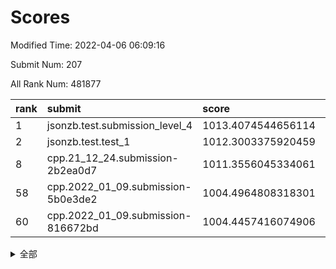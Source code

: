 # Scores

Modified Time: 2022-04-06 06:09:16

Submit Num: 207

All Rank Num: 481877

| rank |               submit               |       score        |       sigma        | pk_num |
| :--- | :--------------------------------- | :----------------- | :----------------- | :----- |
| 1    | jsonzb.test.submission_level_4     | 1013.4074544656114 | 0.8119758223053306 | 9308   |
| 2    | jsonzb.test.test_1                 | 1012.3003375920459 | 0.8024597331595774 | 9313   |
| 8    | cpp.21_12_24.submission-2b2ea0d7   | 1011.3556045334061 | 0.7823965337236719 | 9309   |
| 58   | cpp.2022_01_09.submission-5b0e3de2 | 1004.4964808318301 | 0.718586018423199  | 9310   |
| 60   | cpp.2022_01_09.submission-816672bd | 1004.4457416074906 | 0.7133959845773385 | 9307   |


<details>
<summary>全部</summary>

| rank |                 submit                 |       score        |       sigma        | pk_num |
| :--- | :------------------------------------- | :----------------- | :----------------- | :----- |
| 1    | jsonzb.test.submission_level_4         | 1013.4074544656114 | 0.8119758223053306 | 9308   |
| 2    | jsonzb.test.test_1                     | 1012.3003375920459 | 0.8024597331595774 | 9313   |
| 3    | gobigger.level_3.submission_level_3_41 | 1011.7289391932552 | 0.7934060453147359 | 9313   |
| 4    | gobigger.level_3.submission_level_3_45 | 1011.6726681600503 | 0.7957087117897544 | 9310   |
| 5    | gobigger.level_3.submission_level_3_18 | 1011.4742337828002 | 0.7800620694531627 | 9316   |
| 6    | gobigger.level_3.submission_level_3_14 | 1011.3992464782032 | 0.7887674377366913 | 9313   |
| 7    | gobigger.level_3.submission_level_3_20 | 1011.3877394079573 | 0.791412624165056  | 9313   |
| 8    | cpp.21_12_24.submission-2b2ea0d7       | 1011.3556045334061 | 0.7823965337236719 | 9309   |
| 9    | gobigger.level_3.submission_level_3_35 | 1011.155567945166  | 0.7941582623078434 | 9308   |
| 10   | gobigger.level_3.submission_level_3_22 | 1011.0431977733268 | 0.7788198469407503 | 9310   |
| 11   | gobigger.level_3.submission_level_3_47 | 1010.8517094756999 | 0.7585518836179764 | 9313   |
| 12   | gobigger.level_3.submission_level_3_36 | 1010.7970215179388 | 0.7750134505941572 | 9315   |
| 13   | gobigger.level_3.submission_level_3_17 | 1010.7103815328579 | 0.7574196713229796 | 9314   |
| 14   | gobigger.level_3.submission_level_3_37 | 1010.6795903133403 | 0.7655579693809359 | 9311   |
| 15   | gobigger.level_3.submission_level_3_49 | 1010.6766132694936 | 0.7728753244907667 | 9305   |
| 16   | gobigger.level_3.submission_level_3_48 | 1010.571652905195  | 0.7629768324300579 | 9318   |
| 17   | gobigger.level_3.submission_level_3_21 | 1010.5634360439506 | 0.768635027566065  | 9311   |
| 18   | gobigger.level_3.submission_level_3_1  | 1010.5163910568987 | 0.7475759603833442 | 9313   |
| 19   | gobigger.level_3.submission_level_3_42 | 1010.4252241353478 | 0.7605631266339675 | 9309   |
| 20   | gobigger.level_3.submission_level_3_16 | 1010.3668399595149 | 0.763807388449106  | 9307   |
| 21   | gobigger.level_3.submission_level_3_39 | 1010.3220994818828 | 0.7701237919423705 | 9310   |
| 22   | gobigger.level_3.submission_level_3_5  | 1010.2906661436524 | 0.7540011053942752 | 9311   |
| 23   | gobigger.level_3.submission_level_3_44 | 1010.2325717370533 | 0.7609751469600373 | 9308   |
| 24   | gobigger.level_3.submission_level_3_12 | 1010.1984574040715 | 0.7554549909818861 | 9312   |
| 25   | gobigger.level_3.submission_level_3_2  | 1010.157892728776  | 0.7845470148788917 | 9310   |
| 26   | gobigger.level_3.submission_level_3_43 | 1010.0971720502233 | 0.7386239407139139 | 9311   |
| 27   | gobigger.level_3.submission_level_3_34 | 1010.0824763139707 | 0.7584639553066926 | 9311   |
| 28   | gobigger.level_3.submission_level_3_13 | 1010.0101845792075 | 0.7567770307101088 | 9312   |
| 29   | gobigger.level_3.submission_level_3_25 | 1009.9341499847214 | 0.7514861734602513 | 9315   |
| 30   | gobigger.level_3.submission_level_3_4  | 1009.9068694779598 | 0.7681811759878636 | 9311   |
| 31   | gobigger.level_3.submission_level_3_23 | 1009.8751350582594 | 0.7513164824975492 | 9310   |
| 32   | gobigger.level_3.submission_level_3_31 | 1009.7518785867492 | 0.7615739993625072 | 9311   |
| 33   | gobigger.level_3.submission_level_3_24 | 1009.7347405047853 | 0.7541236069906861 | 9313   |
| 34   | gobigger.level_3.submission_level_3_28 | 1009.6798731036391 | 0.7493837377076942 | 9316   |
| 35   | gobigger.level_3.submission_level_3_10 | 1009.6141495379646 | 0.7437635195321227 | 9311   |
| 36   | gobigger.level_3.submission_level_3_40 | 1009.5211946906466 | 0.7477747612231481 | 9310   |
| 37   | gobigger.level_3.submission_level_3_30 | 1009.5206829734079 | 0.7581769599768922 | 9310   |
| 38   | gobigger.level_3.submission_level_3_32 | 1009.4895787968801 | 0.7736524743172746 | 9313   |
| 39   | gobigger.level_3.submission_level_3_27 | 1009.4855282809822 | 0.7549281498030067 | 9313   |
| 40   | gobigger.level_3.submission_level_3_11 | 1009.4574902835805 | 0.7371369631910165 | 9312   |
| 41   | gobigger.level_3.submission_level_3_29 | 1009.405651979536  | 0.7624526436581701 | 9311   |
| 42   | gobigger.level_3.submission_level_3_19 | 1009.389229323881  | 0.7562137047191896 | 9312   |
| 43   | gobigger.level_3.submission_level_3_46 | 1009.387578812145  | 0.7412652583807681 | 9314   |
| 44   | gobigger.level_3.submission_level_3_3  | 1009.3734583898666 | 0.7548647827659976 | 9307   |
| 45   | gobigger.level_3.submission_level_3_9  | 1009.2049439915098 | 0.743150234733261  | 9316   |
| 46   | gobigger.level_3.submission_level_3_38 | 1008.978911948925  | 0.755022799789769  | 9308   |
| 47   | gobigger.level_3.submission_level_3_26 | 1008.7528168461922 | 0.7622716543549541 | 9309   |
| 48   | gobigger.level_3.submission_level_3_8  | 1008.7430034018455 | 0.7464119940005945 | 9312   |
| 49   | gobigger.level_3.submission_level_3_0  | 1008.7103475748264 | 0.7383407999247669 | 9309   |
| 50   | gobigger.level_3.submission_level_3_15 | 1008.2426937078915 | 0.723663322649852  | 9312   |
| 51   | gobigger.level_3.submission_level_3_7  | 1008.2275566129799 | 0.7437493661647834 | 9313   |
| 52   | gobigger.level_3.submission_level_3_33 | 1008.0501691633434 | 0.7411452346822045 | 9308   |
| 53   | gobigger.level_3.submission_level_3_6  | 1007.892541263868  | 0.7679434431584805 | 9313   |
| 54   | gobigger.level_1.submission_level_1_26 | 1005.0055422677708 | 0.716804426118327  | 9313   |
| 55   | gobigger.level_1.submission_level_1_34 | 1004.821165947402  | 0.7290097003839637 | 9312   |
| 56   | gobigger.level_1.submission_level_1_2  | 1004.6555626541655 | 0.7126278334064696 | 9310   |
| 57   | gobigger.level_1.submission_level_1_35 | 1004.5610346134025 | 0.73601032332588   | 9307   |
| 58   | cpp.2022_01_09.submission-5b0e3de2     | 1004.4964808318301 | 0.718586018423199  | 9310   |
| 59   | gobigger.level_1.submission_level_1_19 | 1004.4560516267305 | 0.7189759582495356 | 9311   |
| 60   | cpp.2022_01_09.submission-816672bd     | 1004.4457416074906 | 0.7133959845773385 | 9307   |
| 61   | gobigger.level_1.submission_level_1_43 | 1004.2506498804563 | 0.7209707651085089 | 9308   |
| 62   | gobigger.level_1.submission_level_1_20 | 1004.2447604509999 | 0.7309617307035997 | 9313   |
| 63   | gobigger.level_1.submission_level_1_39 | 1004.1468204680654 | 0.7186050734682077 | 9312   |
| 64   | gobigger.level_1.submission_level_1_36 | 1004.0888720112112 | 0.7112377421323205 | 9313   |
| 65   | gobigger.level_1.submission_level_1_31 | 1004.0753406227915 | 0.7242353932494293 | 9311   |
| 66   | gobigger.level_1.submission_level_1_13 | 1003.987525808248  | 0.7304179010531968 | 9311   |
| 67   | gobigger.level_1.submission_level_1_0  | 1003.9801268951045 | 0.7198662980407716 | 9314   |
| 68   | gobigger.level_1.submission_level_1_45 | 1003.8142918477387 | 0.7067999994301671 | 9312   |
| 69   | gobigger.level_1.submission_level_1_11 | 1003.6475170828437 | 0.7257792722986688 | 9312   |
| 70   | gobigger.level_1.submission_level_1_49 | 1003.5752288424328 | 0.7137295830510006 | 9313   |
| 71   | gobigger.level_1.submission_level_1_30 | 1003.4807003006491 | 0.7184553698327479 | 9312   |
| 72   | gobigger.level_1.submission_level_1_42 | 1003.4252461081934 | 0.7150747030260843 | 9313   |
| 73   | gobigger.level_1.submission_level_1_24 | 1003.4111715213533 | 0.7052643153014703 | 9313   |
| 74   | gobigger.level_1.submission_level_1_48 | 1003.3756451414997 | 0.7237684593254918 | 9311   |
| 75   | gobigger.level_1.submission_level_1_47 | 1003.3689924520121 | 0.7035724478222694 | 9307   |
| 76   | gobigger.level_1.submission_level_1_38 | 1003.3298145038592 | 0.7161062638638657 | 9311   |
| 77   | gobigger.level_1.submission_level_1_25 | 1003.3112971974192 | 0.7182331222710723 | 9310   |
| 78   | gobigger.level_1.submission_level_1_5  | 1003.289382630637  | 0.7117733745637933 | 9313   |
| 79   | gobigger.level_1.submission_level_1_29 | 1003.2810153203993 | 0.7192192459938386 | 9304   |
| 80   | gobigger.level_1.submission_level_1_17 | 1003.2723675554925 | 0.7129614698525935 | 9315   |
| 81   | gobigger.level_1.submission_level_1_16 | 1003.2441312282591 | 0.7159159521063729 | 9314   |
| 82   | gobigger.level_1.submission_level_1_3  | 1003.2125494961854 | 0.7216888108596803 | 9313   |
| 83   | gobigger.level_1.submission_level_1_15 | 1003.1246610085225 | 0.7129354216101035 | 9314   |
| 84   | gobigger.level_1.submission_level_1_12 | 1003.0794613454783 | 0.7107808791807726 | 9313   |
| 85   | gobigger.level_1.submission_level_1_44 | 1003.0690119837966 | 0.7113399319063705 | 9314   |
| 86   | gobigger.level_1.submission_level_1_10 | 1003.0679251010545 | 0.7025788198373935 | 9310   |
| 87   | gobigger.level_1.submission_level_1_41 | 1003.0184972028491 | 0.7077456759664903 | 9314   |
| 88   | gobigger.level_1.submission_level_1_40 | 1002.9956869380397 | 0.7090456114798928 | 9310   |
| 89   | gobigger.level_1.submission_level_1_46 | 1002.815016468621  | 0.7141812719858192 | 9314   |
| 90   | gobigger.level_1.submission_level_1_4  | 1002.7839245933627 | 0.7072391718188255 | 9310   |
| 91   | gobigger.level_1.submission_level_1_27 | 1002.7044421749121 | 0.7210453023100591 | 9310   |
| 92   | gobigger.level_1.submission_level_1_9  | 1002.6945573969334 | 0.7218273361737813 | 9314   |
| 93   | gobigger.level_1.submission_level_1_22 | 1002.6778130306891 | 0.7169022736968524 | 9312   |
| 94   | gobigger.level_1.submission_level_1_37 | 1002.6503130608598 | 0.7200464645232113 | 9315   |
| 95   | gobigger.level_1.submission_level_1_8  | 1002.6082964938109 | 0.7238192908414204 | 9310   |
| 96   | gobigger.level_1.submission_level_1_28 | 1002.5788863396835 | 0.7146335815027329 | 9313   |
| 97   | gobigger.level_1.submission_level_1_33 | 1002.5683661469321 | 0.7109097282188869 | 9311   |
| 98   | gobigger.level_1.submission_level_1_18 | 1002.563531681531  | 0.729717851195048  | 9314   |
| 99   | gobigger.level_1.submission_level_1_1  | 1002.5555422957103 | 0.71423421942614   | 9315   |
| 100  | gobigger.level_1.submission_level_1_21 | 1002.5386915900887 | 0.7134637960905559 | 9316   |
| 101  | gobigger.level_1.submission_level_1_6  | 1002.5200965639178 | 0.7142745657256215 | 9311   |
| 102  | gobigger.level_1.submission_level_1_23 | 1002.4790809897544 | 0.7164762377589303 | 9315   |
| 103  | gobigger.level_1.submission_level_1_7  | 1002.461725779349  | 0.7066241164993062 | 9311   |
| 104  | gobigger.level_1.submission_level_1_14 | 1002.427488520194  | 0.7104649700822233 | 9311   |
| 105  | gobigger.level_1.submission_level_1_32 | 1001.5769230961018 | 0.7099832749515577 | 9312   |
| 106  | gobigger.random.submission_random_13   | 996.9797508354384  | 0.7025292049041794 | 9312   |
| 107  | gobigger.random.submission_random_48   | 996.9583032457473  | 0.7174552853356045 | 9308   |
| 108  | gobigger.random.submission_random_39   | 996.9149443040137  | 0.709459629993884  | 9311   |
| 109  | gobigger.random.submission_random_20   | 996.765784655709   | 0.7091418252348283 | 9318   |
| 110  | gobigger.random.submission_random_10   | 996.6898260383172  | 0.7085557961178851 | 9313   |
| 111  | gobigger.random.submission_random_22   | 996.6858699616832  | 0.7022378369347211 | 9312   |
| 112  | gobigger.random.submission_random_6    | 996.6844452845006  | 0.7280800389835734 | 9313   |
| 113  | gobigger.random.submission_random_14   | 996.6711803804498  | 0.7172143912859774 | 9312   |
| 114  | gobigger.random.submission_random_1    | 996.5074071243731  | 0.7092411454252479 | 9315   |
| 115  | gobigger.random.submission_random_41   | 996.4918924654049  | 0.7163586570322504 | 9311   |
| 116  | gobigger.random.submission_random_46   | 996.4765133621431  | 0.7120763545433809 | 9310   |
| 117  | gobigger.random.submission_random_38   | 996.4328145348228  | 0.7124800949126541 | 9311   |
| 118  | gobigger.random.submission_random_16   | 996.4284707519113  | 0.7156949643361735 | 9313   |
| 119  | gobigger.random.submission_random_7    | 996.3764243041112  | 0.7128445527666842 | 9313   |
| 120  | gobigger.random.submission_random_12   | 996.3296059949157  | 0.7168328268279832 | 9313   |
| 121  | gobigger.random.submission_random_11   | 996.2513524254308  | 0.7103532750136823 | 9313   |
| 122  | gobigger.random.submission_random_8    | 996.2477046637457  | 0.7024268059487786 | 9315   |
| 123  | gobigger.random.submission_random_31   | 996.2467225321485  | 0.7053962302602023 | 9306   |
| 124  | gobigger.random.submission_random_25   | 996.1920490790242  | 0.7065317538872105 | 9307   |
| 125  | gobigger.random.submission_random_18   | 996.1468370770946  | 0.7048568716010495 | 9314   |
| 126  | gobigger.random.submission_random_0    | 996.097338422921   | 0.7056886067167366 | 9314   |
| 127  | gobigger.random.submission_random_27   | 996.0863984490414  | 0.6951765684246519 | 9308   |
| 128  | gobigger.random.submission_random_17   | 996.0623174698966  | 0.7159173091825932 | 9307   |
| 129  | gobigger.random.submission_random_23   | 996.0452902780426  | 0.6955135619425746 | 9306   |
| 130  | gobigger.random.submission_random_33   | 996.0407040197379  | 0.7147240962354217 | 9305   |
| 131  | gobigger.random.submission_random_5    | 996.036855667604   | 0.7003487820151385 | 9311   |
| 132  | gobigger.random.submission_random_37   | 996.0349746970367  | 0.6964207259449352 | 9307   |
| 133  | gobigger.random.submission_random_26   | 996.0015302637516  | 0.7087780898158762 | 9306   |
| 134  | gobigger.random.submission_random_32   | 995.9838044465436  | 0.7013715072082514 | 9311   |
| 135  | gobigger.random.submission_random_3    | 995.9734827257813  | 0.7079268257297033 | 9310   |
| 136  | gobigger.random.submission_random_9    | 995.9064369175547  | 0.711858432360298  | 9312   |
| 137  | gobigger.random.submission_random_44   | 995.9020766893553  | 0.7085956207683087 | 9313   |
| 138  | gobigger.random.submission_random_40   | 995.8935040855309  | 0.7085289986045071 | 9311   |
| 139  | gobigger.random.submission_random_34   | 995.8826401827718  | 0.7108121074106957 | 9314   |
| 140  | gobigger.random.submission_random_45   | 995.858592907356   | 0.7166425378917705 | 9308   |
| 141  | gobigger.random.submission_random_49   | 995.7918811841292  | 0.7043478517638102 | 9314   |
| 142  | gobigger.random.submission_random_43   | 995.7728763269988  | 0.7135553066133262 | 9317   |
| 143  | gobigger.random.submission_random_24   | 995.7117751796303  | 0.7185699999142655 | 9310   |
| 144  | gobigger.random.submission_random_42   | 995.6873905042306  | 0.711549445553634  | 9311   |
| 145  | gobigger.random.submission_random_21   | 995.6847800977405  | 0.6971819941312184 | 9307   |
| 146  | gobigger.random.submission_random_28   | 995.6293859987925  | 0.7113840682587199 | 9317   |
| 147  | gobigger.random.submission_random_36   | 995.5446578103795  | 0.7246248793529048 | 9311   |
| 148  | gobigger.random.submission_random_30   | 995.5027173652313  | 0.7080713602425096 | 9313   |
| 149  | gobigger.random.submission_random_2    | 995.4605136396071  | 0.7043867690398327 | 9316   |
| 150  | gobigger.random.submission_random_15   | 995.2291158853787  | 0.7300771967478301 | 9311   |
| 151  | gobigger.random.submission_random_19   | 995.1991081091795  | 0.7135236949742253 | 9313   |
| 152  | gobigger.level_2.submission_level_2_16 | 995.1057902850746  | 0.7281595722015562 | 9315   |
| 153  | gobigger.random.submission_random_47   | 995.0775746939762  | 0.7171019474652055 | 9309   |
| 154  | gobigger.random.submission_random_35   | 995.0360823375623  | 0.7237762915480825 | 9316   |
| 155  | gobigger.random.submission_random_4    | 994.8857867478819  | 0.7142695255056128 | 9312   |
| 156  | gobigger.level_2.submission_level_2_18 | 994.0764554425641  | 0.7122144970726592 | 9313   |
| 157  | gobigger.random.submission_random_29   | 993.9431426481118  | 0.7174660407664604 | 9311   |
| 158  | gobigger.level_2.submission_level_2_38 | 993.7497691334843  | 0.7262336992997781 | 9312   |
| 159  | gobigger.level_2.submission_level_2_35 | 993.6481813190118  | 0.7431018719704247 | 9317   |
| 160  | gobigger.level_2.submission_level_2_5  | 993.216848132669   | 0.7412313428612395 | 9313   |
| 161  | gobigger.level_2.submission_level_2_23 | 993.0927232049755  | 0.7476698323726154 | 9307   |
| 162  | gobigger.level_2.submission_level_2_39 | 993.0514292287301  | 0.7316666963997404 | 9313   |
| 163  | gobigger.level_2.submission_level_2_11 | 992.9893998852058  | 0.7249122349119798 | 9309   |
| 164  | gobigger.level_2.submission_level_2_47 | 992.8906838937431  | 0.735424466763349  | 9308   |
| 165  | gobigger.level_2.submission_level_2_36 | 992.8455627368623  | 0.7408370216200245 | 9313   |
| 166  | gobigger.level_2.submission_level_2_32 | 992.7647442117631  | 0.7331058636499791 | 9314   |
| 167  | gobigger.level_2.submission_level_2_0  | 992.7436852994914  | 0.740979163887753  | 9311   |
| 168  | gobigger.level_2.submission_level_2_25 | 992.634015149143   | 0.7508666646523571 | 9314   |
| 169  | gobigger.level_2.submission_level_2_30 | 992.6051760422214  | 0.7507005585120038 | 9310   |
| 170  | gobigger.level_2.submission_level_2_46 | 992.5969808319832  | 0.716996341493539  | 9313   |
| 171  | gobigger.level_2.submission_level_2_13 | 992.5957670132951  | 0.7530264297733321 | 9310   |
| 172  | gobigger.level_2.submission_level_2_14 | 992.5655095102137  | 0.7541591003160818 | 9312   |
| 173  | gobigger.level_2.submission_level_2_6  | 992.5074960155929  | 0.7431515786543408 | 9313   |
| 174  | gobigger.level_2.submission_level_2_24 | 992.399216358508   | 0.7433048468198961 | 9313   |
| 175  | gobigger.level_2.submission_level_2_29 | 992.38459254383    | 0.7458750394824682 | 9312   |
| 176  | gobigger.level_2.submission_level_2_40 | 992.3323694987779  | 0.739798625829639  | 9309   |
| 177  | gobigger.level_2.submission_level_2_10 | 992.3290002573194  | 0.7334031334464524 | 9308   |
| 178  | gobigger.level_2.submission_level_2_31 | 992.3152506743282  | 0.737998322838139  | 9310   |
| 179  | gobigger.level_2.submission_level_2_21 | 992.3016456330486  | 0.7413286034610235 | 9317   |
| 180  | gobigger.level_2.submission_level_2_3  | 992.2858473241934  | 0.7492245758925068 | 9311   |
| 181  | gobigger.level_2.submission_level_2_48 | 992.27789878537    | 0.7473586897210035 | 9317   |
| 182  | gobigger.level_2.submission_level_2_45 | 992.1545276798     | 0.7671783879300617 | 9308   |
| 183  | gobigger.level_2.submission_level_2_34 | 992.115883500034   | 0.7493736207966369 | 9311   |
| 184  | gobigger.level_2.submission_level_2_33 | 991.9969902324019  | 0.7553553121700852 | 9310   |
| 185  | gobigger.level_2.submission_level_2_26 | 991.9540153858372  | 0.7555348083857402 | 9314   |
| 186  | gobigger.level_2.submission_level_2_37 | 991.92800400524    | 0.7566619805433977 | 9311   |
| 187  | gobigger.level_2.submission_level_2_43 | 991.8781187282736  | 0.7497008169472346 | 9315   |
| 188  | gobigger.level_2.submission_level_2_19 | 991.8508110486302  | 0.7542843893394205 | 9311   |
| 189  | gobigger.level_2.submission_level_2_7  | 991.8297362420838  | 0.7755176746106731 | 9308   |
| 190  | gobigger.level_2.submission_level_2_17 | 991.8138992881604  | 0.7461183621390712 | 9315   |
| 191  | gobigger.level_2.submission_level_2_28 | 991.7980064255563  | 0.7422261078666532 | 9309   |
| 192  | gobigger.level_2.submission_level_2_12 | 991.7822405395956  | 0.745568100362031  | 9315   |
| 193  | gobigger.level_2.submission_level_2_49 | 991.7607624512223  | 0.7408092721457823 | 9308   |
| 194  | gobigger.level_2.submission_level_2_22 | 991.7448441660306  | 0.7526816620314442 | 9315   |
| 195  | gobigger.level_2.submission_level_2_27 | 991.6327726010346  | 0.7535789035461881 | 9308   |
| 196  | gobigger.level_2.submission_level_2_44 | 991.5651564752386  | 0.7676934303530316 | 9314   |
| 197  | gobigger.level_2.submission_level_2_41 | 991.3501343573959  | 0.7323373986138403 | 9315   |
| 198  | gobigger.level_2.submission_level_2_2  | 991.3421579988993  | 0.7798877950824237 | 9312   |
| 199  | gobigger.level_2.submission_level_2_9  | 991.3263861558709  | 0.7373842084615537 | 9312   |
| 200  | gobigger.level_2.submission_level_2_8  | 991.1959795918365  | 0.75903660872831   | 9312   |
| 201  | gobigger.level_2.submission_level_2_4  | 991.1713138347045  | 0.7466008113650484 | 9310   |
| 202  | gobigger.level_2.submission_level_2_1  | 991.0937995589088  | 0.7772737213576554 | 9310   |
| 203  | gobigger.level_2.submission_level_2_15 | 991.0753561887365  | 0.7743218522333004 | 9312   |
| 204  | gobigger.level_2.submission_level_2_42 | 991.0122805495156  | 0.7407895533283381 | 9314   |
| 205  | gobigger.level_2.submission_level_2_20 | 990.7593434267798  | 0.7543955739424223 | 9314   |
| 206  | gobigger.none.submission_none_0        | 978.329540125004   | 1.3003931987556574 | 9313   |
| 207  | gobigger.none.submission_none_1        | 975.5585669908851  | 1.503091032840515  | 9313   |

</details>